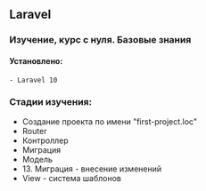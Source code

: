 ## Laravel

### Изучение, курс с нуля. Базовые знания

#### Установлено:
    - Laravel 10

### Стадии изучения:
<ul>
    <li>Создание проекта по имени "first-project.loc"</li>
    <li>Router</li>
    <li>Контроллер</li>
    <li>Миграция</li>
    <li>Модель</li>
    <li>13. Миграция - внесение изменений</li>
    <li>View - система шаблонов</li>
</ul>